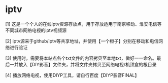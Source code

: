 # iptv

[1] 这是一个个人的在线iptv资源存放点，用于存放适用于南京移动、淮安电信等不同城市网络电视的iptv视频源

[2] iptv源来于github/iptv等共享地址，并使用【一个橙子】分别在移动和电信网络进行验证

[3] 使用时，需要将本站点各个txt文件的内容拷贝至本地txt，做好一一命名。最后一并放入【DIY影音】文件夹，并将文件夹拷贝至网络电视/机顶盒的根目录

[4] 播放网络电视，使用DIYP工具，请自行百度【DIYP影音FINAL】
